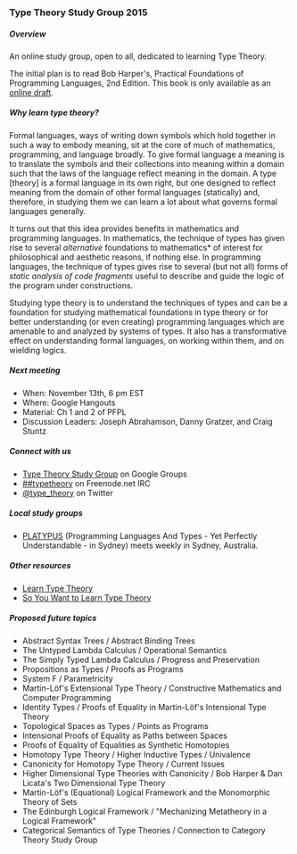 ### Type Theory Study Group 2015

##### Overview

An online study group, open to all, dedicated to learning Type Theory.

The initial plan is to read Bob Harper's, Practical Foundations of Programming Languages, 2nd Edition. This book is only available as an [online draft](http://www.cs.cmu.edu/~rwh/plbook/2nded.pdf).

##### Why learn type theory?

Formal languages, ways of writing down symbols which hold together in such a way to embody meaning, sit at the core of much of mathematics, programming, and language broadly. To give formal language a meaning is to translate the symbols and their collections into meaning within a domain such that the laws of the language reflect meaning in the domain. A type [theory] is a formal language in its own right, but one designed to reflect meaning from the domain of other formal languages (statically) and, therefore, in studying them we can learn a lot about what governs formal languages generally.

It turns out that this idea provides benefits in mathematics and programming languages. In mathematics, the technique of types has given rise to several *alternative* foundations to mathematics* of interest for philosophical and aesthetic reasons, if nothing else. In programming languages, the technique of types gives rise to several (but not all) forms of *static analysis of code fragments* useful to describe and guide the logic of the program under constructions.

Studying type theory is to understand the techniques of types and can be a foundation for studying mathematical foundations in type theory or for better understanding (or even creating) programming languages which are amenable to and analyzed by systems of types. It also has a transformative effect on understanding formal languages, on working within them, and on wielding logics. 

##### Next meeting

- When: November 13th, 6 pm EST
- Where: Google Hangouts
- Material: Ch 1 and 2 of PFPL
- Discussion Leaders: Joseph Abrahamson, Danny Gratzer, and Craig Stuntz

##### Connect with us

  * [Type Theory Study Group](https://groups.google.com/forum/#!forum/type-theory-study-group) on Google Groups
  * [##typetheory](https://www.irccloud.com/#!/ircs://irc.freenode.net:6697/%23%23typetheory) on Freenode.net IRC
  * [@type_theory](https://twitter.com/type_theory) on Twitter

##### Local study groups

* [PLATYPUS](https://github.com/CommBank/PLATYPUS) (Programming Languages And Types - Yet Perfectly Understandable - in Sydney) meets weekly in Sydney, Australia.

##### Other resources

* [Learn Type Theory](https://github.com/type-theory/learn-tt)
* [So You Want to Learn Type Theory](http://purelytheoretical.com/sywtltt.html)

##### Proposed future topics

* Abstract Syntax Trees / Abstract Binding Trees
* The Untyped Lambda Calculus / Operational Semantics
* The Simply Typed Lambda Calculus / Progress and Preservation
* Propositions as Types / Proofs as Programs
* System F / Parametricity
* Martin-Löf's Extensional Type Theory / Constructive Mathematics and Computer Programming
* Identity Types / Proofs of Equality in Martin-Löf's Intensional Type Theory
* Topological Spaces as Types / Points as Programs
* Intensional Proofs of Equality as Paths between Spaces
* Proofs of Equality of Equalities as Synthetic Homotopies
* Homotopy Type Theory / Higher Inductive Types / Univalence
* Canonicity for Homotopy Type Theory / Current Issues
* Higher Dimensional Type Theories with Canonicity / Bob Harper & Dan Licata's Two Dimensional Type Theory
* Martin-Löf's (Equational) Logical Framework and the Monomorphic Theory of Sets
* The Edinburgh Logical Framework / "Mechanizing Metatheory in a Logical Framework"
* Categorical Semantics of Type Theories / Connection to Category Theory Study Group
